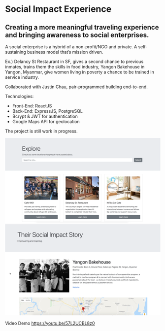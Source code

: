 # Social Impact Experience

## Creating a more meaningful traveling experience and bringing awareness to social enterprises.

A social enterprise is a hybrid of a non-profit/NGO and private. A self-sustaining business model that’s mission driven.

Ex.) Delancy St Restaurant in SF, gives a second chance to previous inmates, trains them the skills in food industry, Yangon Bakehouse in Yangon, Myanmar, give women living in poverty a chance to be trained in service industry.

Collaborated with Justin Chau, pair-programmed building end-to-end.

Technologies: 
* Front-End: ReactJS
* Back-End: ExpressJS, PostgreSQL
* Bcrypt & JWT for authentication
* Google Maps API for geolocation

The project is still work in progress.

<kbd>![alt text](images/screenshot01.png "Home page screenshot")</kbd>
<kbd>![alt text](images/screenshot02.png "Home page screenshot")</kbd>

Video Demo
https://youtu.be/57L2UCBL8z0
